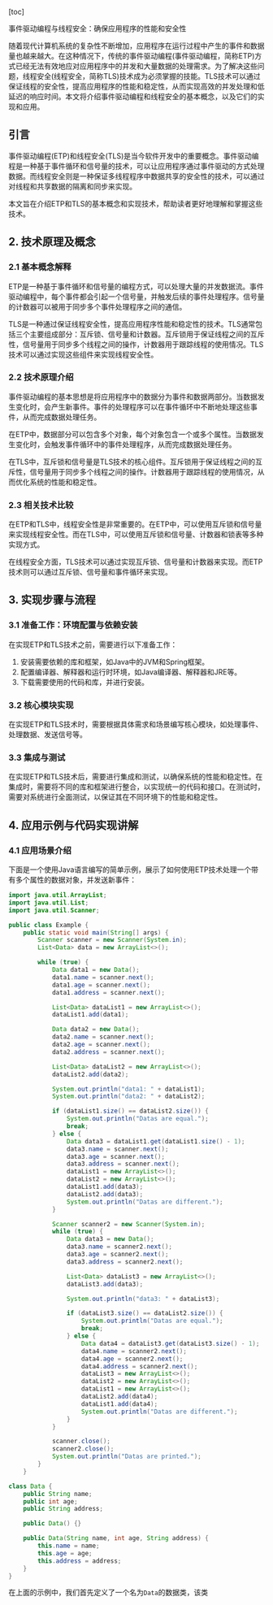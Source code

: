 
[toc]                    
                
                
事件驱动编程与线程安全：确保应用程序的性能和安全性

随着现代计算机系统的复杂性不断增加，应用程序在运行过程中产生的事件和数据量也越来越大。在这种情况下，传统的事件驱动编程(事件驱动编程，简称ETP)方式已经无法有效地应对应用程序中的并发和大量数据的处理需求。为了解决这些问题，线程安全(线程安全，简称TLS)技术成为必须掌握的技能。TLS技术可以通过保证线程的安全性，提高应用程序的性能和稳定性，从而实现高效的并发处理和低延迟的响应时间。本文将介绍事件驱动编程和线程安全的基本概念，以及它们的实现和应用。

## 引言

事件驱动编程(ETP)和线程安全(TLS)是当今软件开发中的重要概念。事件驱动编程是一种基于事件循环和信号量的技术，可以让应用程序通过事件驱动的方式处理数据。而线程安全则是一种保证多线程程序中数据共享的安全性的技术，可以通过对线程和共享数据的隔离和同步来实现。

本文旨在介绍ETP和TLS的基本概念和实现技术，帮助读者更好地理解和掌握这些技术。

## 2. 技术原理及概念

### 2.1 基本概念解释

ETP是一种基于事件循环和信号量的编程方式，可以处理大量的并发数据流。事件驱动编程中，每个事件都会引起一个信号量，并触发后续的事件处理程序。信号量的计数器可以被用于同步多个事件处理程序之间的通信。

TLS是一种通过保证线程安全性，提高应用程序性能和稳定性的技术。TLS通常包括三个主要组成部分：互斥锁、信号量和计数器。互斥锁用于保证线程之间的互斥性，信号量用于同步多个线程之间的操作，计数器用于跟踪线程的使用情况。TLS技术可以通过实现这些组件来实现线程安全性。

### 2.2 技术原理介绍

事件驱动编程的基本思想是将应用程序中的数据分为事件和数据两部分。当数据发生变化时，会产生新事件。事件的处理程序可以在事件循环中不断地处理这些事件，从而完成数据处理任务。

在ETP中，数据部分可以包含多个对象，每个对象包含一个或多个属性。当数据发生变化时，会触发事件循环中的事件处理程序，从而完成数据处理任务。

在TLS中，互斥锁和信号量是TLS技术的核心组件。互斥锁用于保证线程之间的互斥性，信号量用于同步多个线程之间的操作。计数器用于跟踪线程的使用情况，从而优化系统的性能和稳定性。

### 2.3 相关技术比较

在ETP和TLS中，线程安全性是非常重要的。在ETP中，可以使用互斥锁和信号量来实现线程安全性。而在TLS中，可以使用互斥锁和信号量、计数器和锁表等多种实现方式。

在线程安全方面，TLS技术可以通过实现互斥锁、信号量和计数器来实现。而ETP技术则可以通过互斥锁、信号量和事件循环来实现。

## 3. 实现步骤与流程

### 3.1 准备工作：环境配置与依赖安装

在实现ETP和TLS技术之前，需要进行以下准备工作：

1. 安装需要依赖的库和框架，如Java中的JVM和Spring框架。
2. 配置编译器、解释器和运行时环境，如Java编译器、解释器和JRE等。
3. 下载需要使用的代码和库，并进行安装。

### 3.2 核心模块实现

在实现ETP和TLS技术时，需要根据具体需求和场景编写核心模块，如处理事件、处理数据、发送信号等。

### 3.3 集成与测试

在实现ETP和TLS技术后，需要进行集成和测试，以确保系统的性能和稳定性。在集成时，需要将不同的库和框架进行整合，以实现统一的代码和接口。在测试时，需要对系统进行全面测试，以保证其在不同环境下的性能和稳定性。

## 4. 应用示例与代码实现讲解

### 4.1 应用场景介绍

下面是一个使用Java语言编写的简单示例，展示了如何使用ETP技术处理一个带有多个属性的数据对象，并发送新事件：

```java
import java.util.ArrayList;
import java.util.List;
import java.util.Scanner;

public class Example {
    public static void main(String[] args) {
        Scanner scanner = new Scanner(System.in);
        List<Data> data = new ArrayList<>();

        while (true) {
            Data data1 = new Data();
            data1.name = scanner.next();
            data1.age = scanner.next();
            data1.address = scanner.next();

            List<Data> dataList1 = new ArrayList<>();
            dataList1.add(data1);

            Data data2 = new Data();
            data2.name = scanner.next();
            data2.age = scanner.next();
            data2.address = scanner.next();

            List<Data> dataList2 = new ArrayList<>();
            dataList2.add(data2);

            System.out.println("data1: " + dataList1);
            System.out.println("data2: " + dataList2);

            if (dataList1.size() == dataList2.size()) {
                System.out.println("Datas are equal.");
                break;
            } else {
                Data data3 = dataList1.get(dataList1.size() - 1);
                data3.name = scanner.next();
                data3.age = scanner.next();
                data3.address = scanner.next();
                dataList1 = new ArrayList<>();
                dataList2 = new ArrayList<>();
                dataList1.add(data3);
                dataList2.add(data3);
                System.out.println("Datas are different.");
            }

            Scanner scanner2 = new Scanner(System.in);
            while (true) {
                Data data3 = new Data();
                data3.name = scanner2.next();
                data3.age = scanner2.next();
                data3.address = scanner2.next();

                List<Data> dataList3 = new ArrayList<>();
                dataList3.add(data3);

                System.out.println("data3: " + dataList3);

                if (dataList3.size() == dataList2.size()) {
                    System.out.println("Datas are equal.");
                    break;
                } else {
                    Data data4 = dataList3.get(dataList3.size() - 1);
                    data4.name = scanner2.next();
                    data4.age = scanner2.next();
                    data4.address = scanner2.next();
                    dataList3 = new ArrayList<>();
                    dataList2 = new ArrayList<>();
                    dataList1 = new ArrayList<>();
                    dataList2.add(data4);
                    dataList1.add(data4);
                    System.out.println("Datas are different.");
                }
            }

            scanner.close();
            scanner2.close();
            System.out.println("Datas are printed.");
        }
    }

class Data {
    public String name;
    public int age;
    public String address;

    public Data() {}

    public Data(String name, int age, String address) {
        this.name = name;
        this.age = age;
        this.address = address;
    }
}
```

在上面的示例中，我们首先定义了一个名为`Data`的数据类，该类

